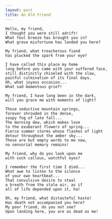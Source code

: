```yaml
---
layout: post
title: An Old Friend
---
```


    Hello, my friend,
    I thought you were still adrift!
    What foul breeze has brought you in?
    What grave misfortune has landed you here?

    My friend, what treacherous fiend
    has plucked the spark from your eye?

    I have called this place my home
    long before you came with your suffered face,
    still distinctly chiseled with the slow,
    painful culmination of its final days.
    Oh, what joyous occasion...
    What sad momentous grief!

    My friend, I have long been in the dark,
    will you grace me with moments of light?

    Those seductive mountain springs,
    forever shrouded in the dense,
    soupy fog of late fall...
    The morning dew, which makes love
    to the exuberant flowers of spring...
    Fierce summer storms whose flashes of light
    detour throughout the amber sky...
    These are but empty words to me now,
    no sensorial memory remains!

    My friend, why do you look upon me
    with such callous, watchful eyes?

    I remember the first time I died...
    What awe to listen to the silence
    of your own heartbeat...
    That convulsive desire to steal
    a breath from the stale air, as if
    all of life depended upon it, ha!

    Oh, my friend, what distasteful haste!
    Has death not accompanied you here?
    My poor friend, do you not see?
    Upon landing here, you are as dead as me!
